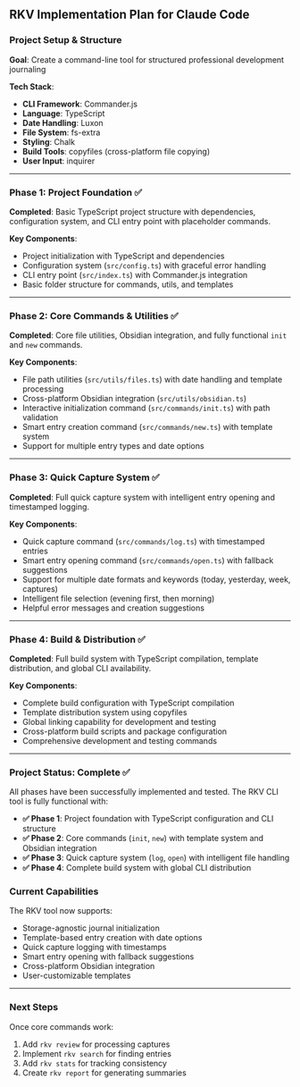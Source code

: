## RKV Implementation Plan for Claude Code

### Project Setup & Structure

**Goal**: Create a command-line tool for structured professional development journaling

**Tech Stack**:

- **CLI Framework**: Commander.js
- **Language**: TypeScript
- **Date Handling**: Luxon
- **File System**: fs-extra
- **Styling**: Chalk
- **Build Tools**: copyfiles (cross-platform file copying)
- **User Input**: inquirer

---

### Phase 1: Project Foundation ✅

**Completed**: Basic TypeScript project structure with dependencies, configuration system, and CLI entry point with placeholder commands.

**Key Components**:
- Project initialization with TypeScript and dependencies
- Configuration system (`src/config.ts`) with graceful error handling
- CLI entry point (`src/index.ts`) with Commander.js integration
- Basic folder structure for commands, utils, and templates

---

### Phase 2: Core Commands & Utilities ✅

**Completed**: Core file utilities, Obsidian integration, and fully functional `init` and `new` commands.

**Key Components**:
- File path utilities (`src/utils/files.ts`) with date handling and template processing
- Cross-platform Obsidian integration (`src/utils/obsidian.ts`)
- Interactive initialization command (`src/commands/init.ts`) with path validation
- Smart entry creation command (`src/commands/new.ts`) with template system
- Support for multiple entry types and date options

---

### Phase 3: Quick Capture System ✅

**Completed**: Full quick capture system with intelligent entry opening and timestamped logging.

**Key Components**:
- Quick capture command (`src/commands/log.ts`) with timestamped entries
- Smart entry opening command (`src/commands/open.ts`) with fallback suggestions
- Support for multiple date formats and keywords (today, yesterday, week, captures)
- Intelligent file selection (evening first, then morning)
- Helpful error messages and creation suggestions

---

### Phase 4: Build & Distribution ✅

**Completed**: Full build system with TypeScript compilation, template distribution, and global CLI availability.

**Key Components**:
- Complete build configuration with TypeScript compilation
- Template distribution system using copyfiles
- Global linking capability for development and testing
- Cross-platform build scripts and package configuration
- Comprehensive development and testing commands

---

### Project Status: Complete ✅

All phases have been successfully implemented and tested. The RKV CLI tool is fully functional with:

- **✅ Phase 1**: Project foundation with TypeScript configuration and CLI structure
- **✅ Phase 2**: Core commands (`init`, `new`) with template system and Obsidian integration  
- **✅ Phase 3**: Quick capture system (`log`, `open`) with intelligent file handling
- **✅ Phase 4**: Complete build system with global CLI distribution

### Current Capabilities

The RKV tool now supports:
- Storage-agnostic journal initialization
- Template-based entry creation with date options
- Quick capture logging with timestamps
- Smart entry opening with fallback suggestions
- Cross-platform Obsidian integration
- User-customizable templates

---

### Next Steps

Once core commands work:
1. Add `rkv review` for processing captures
2. Implement `rkv search` for finding entries
3. Add `rkv stats` for tracking consistency
4. Create `rkv report` for generating summaries
